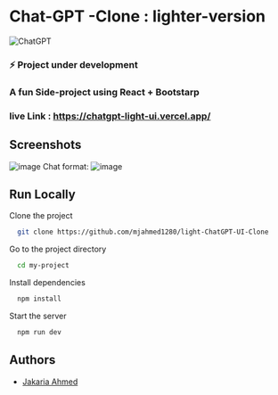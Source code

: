 # Chat-GPT -Clone : lighter-version 
![ChatGPT](https://img.shields.io/badge/chatGPT-74aa9c?style=for-the-badge&logo=openai&logoColor=white)
### ⚡ Project under development
### A fun Side-project using React + Bootstarp

### live Link : https://chatgpt-light-ui.vercel.app/ 


## Screenshots
![image](https://github.com/mjahmed1280/clone-ChatGPT-UI/assets/93311046/27d5800c-3412-4306-b58c-d6200731353c)
Chat format:
![image](https://github.com/mjahmed1280/light-ChatGPT-UI-Clone/assets/93311046/5bd16e93-aff7-4137-a289-ff9ae5949dfb)






## Run Locally

Clone the project

```bash
  git clone https://github.com/mjahmed1280/light-ChatGPT-UI-Clone
```

Go to the project directory

```bash
  cd my-project
```

Install dependencies

```bash
  npm install
```

Start the server

```bash
  npm run dev
```


## Authors

- [Jakaria Ahmed](https://www.github.com/mjahmed1280)

